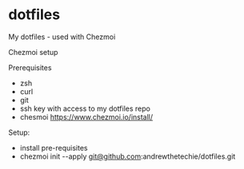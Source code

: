 # dotfiles

My dotfiles - used with Chezmoi

Chezmoi setup

Prerequisites
* zsh
* curl
* git
* ssh key with access to my dotfiles repo
* chesmoi https://www.chezmoi.io/install/


Setup: 
* install pre-requisites
* chezmoi init --apply git@github.com:andrewthetechie/dotfiles.git